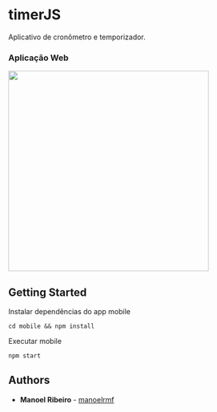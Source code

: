 # timerJS
Aplicativo de cronômetro e temporizador.

### Aplicação Web
<img src="https://user-images.githubusercontent.com/28743763/80003483-7e2c9300-8497-11ea-863f-c12c89e309cf.gif" 
 height="400px"
/> 


## Getting Started


Instalar dependências do app mobile

```
cd mobile && npm install
```

Executar mobile

```
npm start
```

## Authors

* **Manoel Ribeiro** - [manoelrmf](https://github.com/manoelrmf)
